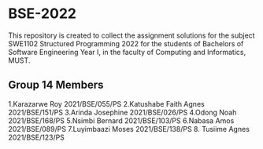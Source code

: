 # BSE-2022
This repository is created to collect the assignment solutions for the subject SWE1102 Structured Programming 2022
 for the students of Bachelors of Software Engineering  Year I, in the faculty of Computing and Informatics, MUST.



## Group 14 Members


1.Karazarwe Roy 2021/BSE/055/PS
2.Katushabe Faith Agnes 2021/BSE/151/PS
3.Arinda Josephine 2021/BSE/026/PS
4.Odong Noah 2021/BSE/168/PS
5.Nsimbi Bernard 2021/BSE/103/PS
6.Nabasa Amos 2021/BSE/089/PS
7.Luyimbaazi Moses 2021/BSE/138/PS
8. Tusiime Agnes 2021/BSE/123/PS